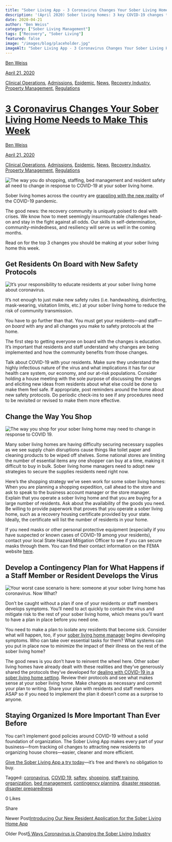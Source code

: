 ```yaml
---
title: "Sober Living App - 3 Coronavirus Changes Your Sober Living Home Needs to Make This Week"
description: '(April 2020) Sober living homes: 3 key COVID-19 changes to implement for safety, staffing & contingency planning during the pandemic.'
date: 2020-04-21
author: "Ben Weiss"
category: ["Sober Living Management"]
tags: ["Recovery", "Sober Living"]
featured: false
image: "/images/blog/placeholder.jpg"
imageAlt: "Sober Living App - 3 Coronavirus Changes Your Sober Living Home Needs to Make This Week"
---
```


[Ben Weiss](../../../../sober-living-app-blog%EF%B9%96author=5a811b27db7926c296af1851.html)

[April 21, 2020](3-coronavirus-changes-your-sober-living-home-needs-to-make-this-week.html)

[Clinical Operations](../../../category/Clinical+Operations.html), [Admissions](../../../category/Admissions.html), [Epidemic](../../../category/Epidemic.html), [News](../../../category/News.html), [Recovery Industry](../../../category/Recovery+Industry.html), [Property Management](../../../category/Property+Management.html), [Regulations](../../../category/Regulations.html)

#  [3 Coronavirus Changes Your Sober Living Home Needs to Make This Week](3-coronavirus-changes-your-sober-living-home-needs-to-make-this-week.html)

[Ben Weiss](../../../../sober-living-app-blog%EF%B9%96author=5a811b27db7926c296af1851.html)

[April 21, 2020](3-coronavirus-changes-your-sober-living-home-needs-to-make-this-week.html)

[Clinical Operations](../../../category/Clinical+Operations.html), [Admissions](../../../category/Admissions.html), [Epidemic](../../../category/Epidemic.html), [News](../../../category/News.html), [Recovery Industry](../../../category/Recovery+Industry.html), [Property Management](../../../category/Property+Management.html), [Regulations](../../../category/Regulations.html)

![The way you do shopping, staffing, bed management and resident safety all need to change in response to COVID-19 at your sober living home.](/images/blog/3-coronavirus-changes-your-sober-living-home-needs-to-make-this-week/Screenshot_2020-04-16_at_10.28.45_AM.png)

Sober living homes across the country are [grappling with the new reality](../../3/31/5-ways-coronavirus-is-changing-the-sober-living-industrynbsp.html) of the COVID-19 pandemic. 

The good news: the recovery community is uniquely poised to deal with crises. We know how to meet seemingly insurmountable challenges head-on and stay in the fight against all odds. Our skills in self-determination, community-mindedness, and resiliency will serve us well in the coming months. 

Read on for the top 3 changes you should be making at your sober living home this week.

## Get Residents On Board with New Safety Protocols 

![It’s your responsibility to educate residents at your sober living home about coronavirus.](/images/blog/3-coronavirus-changes-your-sober-living-home-needs-to-make-this-week/Screenshot_2020-04-16_at_10.29.26_AM.png)

It’s not enough to just make new safety rules (i.e. handwashing, disinfecting, mask-wearing, visitation limits, etc.) at your sober living home to reduce the risk of community transmission. 

You have to go further than that. You must get your residents—and staff— _on board_ with any and all changes you make to safety protocols at the home. 

The first step to getting everyone on board with the changes is education. It’s important that residents and staff understand why changes are being implemented and how the community benefits from those changes. 

Talk about COVID-19 with your residents. Make sure they understand the highly infectious nature of the virus and what implications it has for our health care system, our economy, and our at-risk populations. Consider holding a house meeting with the sole purpose of discussing the changes and eliciting new ideas from residents about what else could be done to make them feel safe. If appropriate, post reminders around the home about new safety protocols. Do periodic check-ins to see if any procedures need to be revisited or revised to make them more effective. 

## Change the Way You Shop 

![The way you shop for your sober living home may need to change in response to COVID 19.](/images/blog/3-coronavirus-changes-your-sober-living-home-needs-to-make-this-week/Screenshot_2020-04-16_at_10.29.53_AM.png)

Many sober living homes are having difficulty securing necessary supplies as we see supply chain disruptions cause things like toilet paper and cleaning products to be wiped off shelves. Some national stores are limiting the number of essential items any one shopper can buy at a time, making it difficult to buy in bulk. Sober living home managers need to adopt new strategies to secure the supplies residents need right now. 

Here’s the shopping strategy we’ve seen work for some sober living homes: When you are planning a shopping expedition, call ahead to the store and ask to speak to the business account manager or the store manager. Explain that you operate a sober living home and that you are buying for a large number of residents. Ask about the availability of the goods you need. Be willing to provide paperwork that proves that you operate a sober living home, such as a recovery housing certificate provided by your state. Ideally, the certificate will list the number of residents in your home. 

If you need masks or other personal protective equipment (especially if you have suspected or known cases of COVID-19 among your residents), contact your local State Hazard Mitigation Officer to see if you can secure masks through them. You can find their contact information on the FEMA website [here](https://www.fema.gov/state-hazard-mitigation-officers). 

## Develop a Contingency Plan for What Happens if a Staff Member or Resident Develops the Virus

![Your worst case scenario is here: someone at your sober living home has coronavirus. Now What?](/images/blog/3-coronavirus-changes-your-sober-living-home-needs-to-make-this-week/Screenshot_2020-04-16_at_10.30.58_AM.png)

Don’t be caught without a plan if one of your residents or staff members develops symptoms. You’ll need to act quickly to contain the virus and mitigate risk to the rest of your sober living home, which means you’ll want to have a plan in place before you need one. 

You need to make a plan to isolate any residents that become sick. Consider what will happen, too, if your [sober living home manager](https://soberlivingapp.com/sober-living-app-blog/2020/3/3/5-things-all-of-the-best-sober-living-home-managers-have-in-common) begins developing symptoms. Who can take over essential tasks for them? What systems can you put in place now to minimize the impact of their illness on the rest of the sober living home? 

The good news is you don’t have to reinvent the wheel here. Other sober living homes have already dealt with these realities and they’ve generously shared the protocols they’ve developed for [dealing with COVID-19 in a sober living home setting](https://drive.google.com/file/d/1pvZesz3gnOIKws5mjYiQjjlIQkvx2uu2/view). Review their protocols and see what makes sense at your sober living home. Make changes as necessary and commit your plan to writing. Share your plan with residents and staff members ASAP so if you need to implement the plan it doesn’t come as a surprise to anyone.  

## Staying Organized Is More Important Than Ever Before 

You can’t implement good policies around COVID-19 without a solid foundation of organization. The Sober Living App makes every part of your business—from tracking oil changes to attracting new residents to organizing house chores—easier, cleaner and more efficient. 

[Give the Sober Living App a try today](https://behavehealth.com/get-started)—it’s free and there’s no obligation to buy. 

Tagged: [coronavirus](../../../tag/coronavirus.html), [COVID 19](../../../tag/COVID+19.html), [saftey](https://soberlivingapp.com/sober-living-app-blog/tag/saftey), [shopping](https://soberlivingapp.com/sober-living-app-blog/tag/shopping), [staff training](../../../tag/staff+training.html), [organization](https://soberlivingapp.com/sober-living-app-blog/tag/organization), [bed management](https://soberlivingapp.com/sober-living-app-blog/tag/bed+management), [contingency planning](https://soberlivingapp.com/sober-living-app-blog/tag/contingency+planning), [disaster response](https://soberlivingapp.com/sober-living-app-blog/tag/disaster+response), [disaster preparedness](https://soberlivingapp.com/sober-living-app-blog/tag/disaster+preparedness)

0 Likes

Share

Newer Post[Introducing Our New Resident Application for the Sober Living Home App](https://soberlivingapp.com/sober-living-app-blog/2020/4/28/introducing-our-new-resident-application-for-the-sober-living-home-app)

Older Post[5 Ways Coronavirus is Changing the Sober Living Industry ](../../3/31/5-ways-coronavirus-is-changing-the-sober-living-industrynbsp.html)